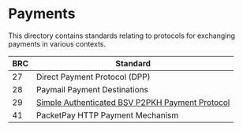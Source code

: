 # Payments

This directory contains standards relating to protocols for exchanging payments in various contexts.

BRC | Standard
-----|------------------
27   | Direct Payment Protocol (DPP)
28   | Paymail Payment Destinations
29   | [Simple Authenticated BSV P2PKH Payment Protocol](./0029.md)
41   | PacketPay HTTP Payment Mechanism
